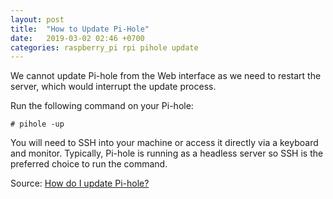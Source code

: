 ```yaml
---
layout: post
title:  "How to Update Pi-Hole"
date:   2019-03-02 02:46 +0700
categories: raspberry_pi rpi pihole update
---
```

We cannot update Pi-hole from the Web interface as we need to restart the server, which would interrupt the update process.

Run the following command on your Pi-hole:

```
# pihole -up
```

You will need to SSH into your machine or access it directly via a keyboard and monitor. Typically, Pi-hole is running as a headless server so SSH is the preferred choice to run the command.

Source: [How do I update Pi-hole?](https://discourse.pi-hole.net/t/how-do-i-update-pi-hole/249)
